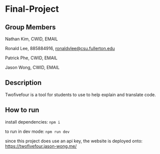 # Final-Project

## Group Members

Nathan Kim, CWID, EMAIL

Ronald Lee, 885884916, ronaldvlee@csu.fullerton.edu

Patrick Phe, CWID, EMAIL

Jason Wong, CWID, EMAIL

## Description

Twofivefour is a tool for students to use to help explain and translate code.

## How to run

install dependencies: `npm i`

to run in dev mode: `npm run dev`

since this project does use an api key, the website is deployed onto: https://twofivefour.jason-wong.me/

